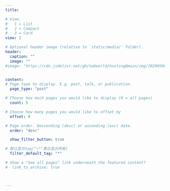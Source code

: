 ```yaml
---
title:

# View.
#   1 = List
#   2 = Compact
#   3 = Card
view: 2

# Optional header image (relative to `static/media/` folder).
header:
  caption: ""
  image: ""
#image: "https://cdn.jsdelivr.net/gh/twbworld/hosting@main/img/20200506002156.jpg"


content:
# Page type to display. E.g. post, talk, or publication.
  page_type: "post"

# Choose how much pages you would like to display (0 = all pages)
  count: 5

# Choose how many pages you would like to offset by
  offset: 0

# Page order. Descending (desc) or ascending (asc) date.
  order: "desc"

  show_filter_button: true

# 默认显示tag("\*"表示显示所有)
  filter_default_tag: "*"

# Show a "See all pages" link underneath the featured content?
#  link_to_archive: true



---
```

